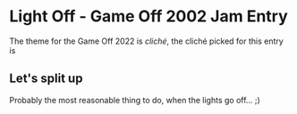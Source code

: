 # Light Off - Game Off 2002 Jam Entry

The theme for the Game Off 2022 is *cliché*, the cliché picked for this entry is

## Let's split up
Probably the most reasonable thing to do, when the lights go off... ;)
